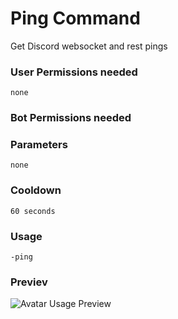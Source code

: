 # Ping Command
Get Discord websocket and rest pings

### User Permissions needed
`none`
### Bot Permissions needed
> <Badge text="ADD_REACTIONS" type="error" vertical="middle"/>

### Parameters
`none`

### Cooldown
`60 seconds`


### Usage
`-ping`

### Previev

![Avatar Usage Preview](https://cdn.discordapp.com/attachments/469576672128139275/547369666033483814/unknown.png)

<CustomLayout/>